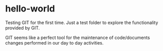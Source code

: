 # hello-world
Testing GIT for the first time. Just a test folder to explore the functionality provided by GIT.

GIT seems like a perfect tool for the maintenance of code/documents changes performed in our day to day activities.
